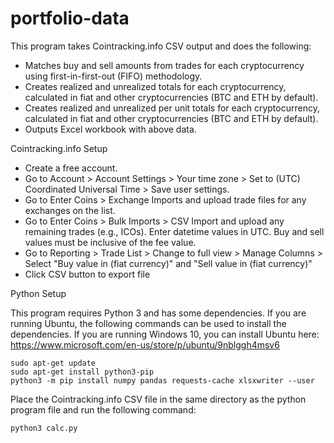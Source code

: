# portfolio-data

This program takes Cointracking.info CSV output and does the following:

- Matches buy and sell amounts from trades for each cryptocurrency using first-in-first-out (FIFO) methodology.
- Creates realized and unrealized totals for each cryptocurrency, calculated in fiat and other cryptocurrencies (BTC and ETH by default).
- Creates realized and unrealized per unit totals for each cryptocurrency, calculated in fiat and other cryptocurrencies (BTC and ETH by default).
- Outputs Excel workbook with above data.

Cointracking.info Setup

- Create a free account.
- Go to Account > Account Settings > Your time zone > Set to (UTC) Coordinated Universal Time > Save user settings.
- Go to Enter Coins > Exchange Imports and upload trade files for any exchanges on the list.
- Go to Enter Coins > Bulk Imports > CSV Import and upload any remaining trades (e.g., ICOs).  Enter datetime values in UTC.  Buy and sell values must be inclusive of the fee value.
- Go to Reporting > Trade List > Change to full view > Manage Columns > Select "Buy value in (fiat currency)" and "Sell value in (fiat currency)"
- Click CSV button to export file

Python Setup

This program requires Python 3 and has some dependencies.  If you are running Ubuntu, the following commands can be used to install the dependencies.  If you are running Windows 10, you can install Ubuntu here: https://www.microsoft.com/en-us/store/p/ubuntu/9nblggh4msv6
```
sudo apt-get update
sudo apt-get install python3-pip
python3 -m pip install numpy pandas requests-cache xlsxwriter --user
```

Place the Cointracking.info CSV file in the same directory as the python program file and run the following command:
```
python3 calc.py
```
